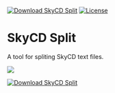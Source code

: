 [![Download SkyCD Split](https://img.shields.io/sourceforge/dt/split.skycd.p.svg)](https://sourceforge.net/projects/split.skycd.p/files/latest/download) [![License](https://img.shields.io/github/license/SkyCD/Split.svg?maxAge=2592000)](License.txt)
# SkyCD Split

A tool for spliting SkyCD text files.

![](https://a.fsdn.com/con/app/proj/split.skycd.p/screenshots/1.png)

[![Download SkyCD Split](https://a.fsdn.com/con/app/sf-download-button)](https://sourceforge.net/projects/split.skycd.p/files/latest/download)
